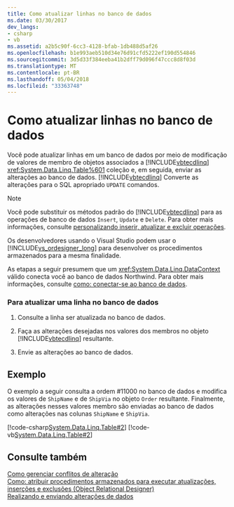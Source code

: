 ```yaml
---
title: Como atualizar linhas no banco de dados
ms.date: 03/30/2017
dev_langs:
- csharp
- vb
ms.assetid: a2b5c90f-6cc3-4128-bfab-1db488d5af26
ms.openlocfilehash: b1e993aeb510d34e76d91cfd5222ef190d554846
ms.sourcegitcommit: 3d5d33f384eeba41b2dff79d096f47ccc8d8f03d
ms.translationtype: MT
ms.contentlocale: pt-BR
ms.lasthandoff: 05/04/2018
ms.locfileid: "33363748"
---
```

# <a name="how-to-update-rows-in-the-database"></a>Como atualizar linhas no banco de dados
Você pode atualizar linhas em um banco de dados por meio de modificação de valores de membro de objetos associados a [!INCLUDE[vbtecdlinq](../../../../../../includes/vbtecdlinq-md.md)] <xref:System.Data.Linq.Table%601> coleção e, em seguida, enviar as alterações ao banco de dados. [!INCLUDE[vbtecdlinq](../../../../../../includes/vbtecdlinq-md.md)] Converte as alterações para o SQL apropriado `UPDATE` comandos.  
  
> [!NOTE]
>  Você pode substituir os métodos padrão do [!INCLUDE[vbtecdlinq](../../../../../../includes/vbtecdlinq-md.md)] para as operações de banco de dados `Insert`, `Update` e `Delete`. Para obter mais informações, consulte [personalizando inserir, atualizar e excluir operações](../../../../../../docs/framework/data/adonet/sql/linq/customizing-insert-update-and-delete-operations.md).  
>   
>  Os desenvolvedores usando o Visual Studio podem usar o [!INCLUDE[vs_ordesigner_long](../../../../../../includes/vs-ordesigner-long-md.md)] para desenvolver os procedimentos armazenados para a mesma finalidade.  
  
 As etapas a seguir presumem que um <xref:System.Data.Linq.DataContext> válido conecta você ao banco de dados Northwind. Para obter mais informações, consulte [como: conectar-se ao banco de dados](../../../../../../docs/framework/data/adonet/sql/linq/how-to-connect-to-a-database.md).  
  
### <a name="to-update-a-row-in-the-database"></a>Para atualizar uma linha no banco de dados  
  
1.  Consulte a linha ser atualizada no banco de dados.  
  
2.  Faça as alterações desejadas nos valores dos membros no objeto [!INCLUDE[vbtecdlinq](../../../../../../includes/vbtecdlinq-md.md)] resultante.  
  
3.  Envie as alterações ao banco de dados.  
  
## <a name="example"></a>Exemplo  
 O exemplo a seguir consulta a ordem #11000 no banco de dados e modifica os valores de `ShipName` e de `ShipVia` no objeto `Order` resultante. Finalmente, as alterações nesses valores membro são enviadas ao banco de dados como alterações nas colunas `ShipName` e `ShipVia`.  
  
 [!code-csharp[System.Data.Linq.Table#2](../../../../../../samples/snippets/csharp/VS_Snippets_Data/system.data.linq.table/cs/program.cs#2)]
 [!code-vb[System.Data.Linq.Table#2](../../../../../../samples/snippets/visualbasic/VS_Snippets_Data/system.data.linq.table/vb/module1.vb#2)]  
  
## <a name="see-also"></a>Consulte também  
 [Como gerenciar conflitos de alteração](../../../../../../docs/framework/data/adonet/sql/linq/how-to-manage-change-conflicts.md)  
 [Como: atribuir procedimentos armazenados para executar atualizações, inserções e exclusões (Object Relational Designer)](/visualstudio/data-tools/how-to-assign-stored-procedures-to-perform-updates-inserts-and-deletes-o-r-designer)  
 [Realizando e enviando alterações de dados](../../../../../../docs/framework/data/adonet/sql/linq/making-and-submitting-data-changes.md)
